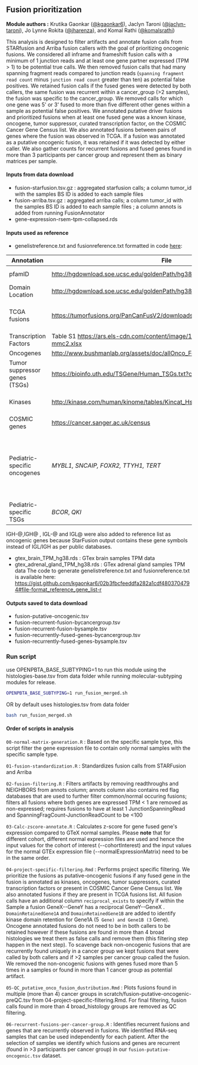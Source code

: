 ## Fusion prioritization

**Module authors :** Krutika Gaonkar ([@kgaonkar6](https://github.com/kgaonkar6)), Jaclyn Taroni ([@jaclyn-taroni](https://github.com/jaclyn-taroni)), Jo Lynne Rokita ([@jharenza](https://github.com/jharenza)), and Komal Rathi ([@komalsrathi](https://github.com/komalsrathi))


This analysis is designed to filter artifacts and annotate fusion calls from STARfusion and Arriba fusion callers with the goal of prioritizing oncogenic fusions. 
We considered all inframe and frameshift fusion calls with a minimum of 1 junction reads and at least one gene partner expressed (TPM > 1) to be potential true calls. 
We then removed fusion calls that had many spanning fragment reads compared to junction reads (`spanning fragment read count` minus `junction read count` greater than ten) as potential false positives. 
We retained fusion calls if the fused genes were detected by both callers, the same fusion was recurrent within a cancer_group (>2 samples), the fusion was specific to the cancer_group. 
We removed calls for which one gene was 5' or 3' fused to more than five different other genes within a sample as potential false positives. 
We annotated putative driver fusions and prioritized fusions when at least one fused gene was a known kinase, oncogene, tumor suppressor, curated transcription factor, on the COSMIC Cancer Gene Census list.
We also annotated fusions between pairs of genes where the fusion was observed in TCGA.
If a fusion was annotated as a putative oncogenic fusion, it was retained if it was detected by either caller.
We also gather counts for recurrent fusions and fused genes found in more than 3 participants per cancer group and represent them as binary matrices per sample.

#### Inputs from data download
* fusion-starfusion.tsv.gz : aggregated starfusion calls; a column tumor_id with the samples BS ID is added to each sample files
* fusion-arriba.tsv.gz : aggregated arriba calls; a column tumor_id with the samples BS ID is added to each sample files ; a column annots is added from running FusionAnnotator
* gene-expression-rsem-tpm-collapsed.rds

#### Inputs used as reference
* genelistreference.txt and fusionreference.txt formatted in code [here](https://gist.github.com/kgaonkar6/02b3fbcfeeddfa282a1cdf4803704794): 

Annotation | File | Source  
------ | ---------- | --------- 
| pfamID                        | http://hgdownload.soe.ucsc.edu/goldenPath/hg38/database/pfamDesc.txt.gz     | UCSC pfamID Description database |
| Domain Location               | http://hgdownload.soe.ucsc.edu/goldenPath/hg38/database/ucscGenePfam.txt.gz | UCSC pfamID Description database |
| TCGA fusions                  | https://tumorfusions.org/PanCanFusV2/downloads/pancanfus.txt.gz             | TumorFusions: an integrative   resource for cancer-associated transcript fusions PMID: 29099951  |
| Transcription Factors | Table S1 https://ars.els-cdn.com/content/image/1-s2.0-S0092867418301065-mmc2.xlsx | @doi:10.1016/j.cell.2018.01.029
| Oncogenes                     | http://www.bushmanlab.org/assets/doc/allOnco_Feb2017.tsv                    | www.bushmanlab.org |
| Tumor suppressor genes (TSGs) | https://bioinfo.uth.edu/TSGene/Human_TSGs.txt?csrt=5027697123997809089      | Tumor Suppressor Gene Database   2.0 PMIDs: 23066107, 26590405 |
| Kinases                       | http://kinase.com/human/kinome/tables/Kincat_Hsap.08.02.xls |      The protein kinase complement of the human genome PMID: 12471243 |
| COSMIC genes                  | https://cancer.sanger.ac.uk/census | Catalogue of Somatic Mutations   in Cancer |
| Pediatric-specific oncogenes  | _MYBL1, SNCAIP, FOXR2, TTYH1, TERT_ | doi:10.1073/pnas.1300252110,   doi:10.1038/nature11327, doi:10.1016/j.cell.2016.01.015, doi:10.1038/ng.2849,   doi:10.1038/ng.3438, doi:10.1002/gcc.22110, doi:10.1016/j.canlet.2014.11.057,   doi:10.1007/s11910-017-0722-5 |
| Pediatric-specific TSGs | _BCOR_, _QKI_  | doi:10.1016/j.cell.2016.01.015, doi:10.1038/ng.3500 |

IGH-@,IGH@ , IGL-@ and IGL@ were also added to reference list as oncogenic genes because StarFusion output contains these gene symbols instead of IGL/IGH as per public databases.

* gtex_brain_TPM_hg38.rds : GTex brain samples TPM data
* gtex_adrenal_gland_TPM_hg38.rds : GTex adrenal gland samples TPM data
The code to generate genelistreference.txt and fusionreference.txt is available here: https://gist.github.com/kgaonkar6/02b3fbcfeeddfa282a1cdf4803704794#file-format_reference_gene_list-r


#### Outputs saved to data download
* fusion-putative-oncogenic.tsv
* fusion-recurrent-fusion-bycancergroup.tsv
* fusion-recurrent-fusion-bysample.tsv
* fusion-recurrently-fused-genes-bycancergroup.tsv
* fusion-recurrently-fused-genes-bysample.tsv

### Run script
use OPENPBTA_BASE_SUBTYPING=1 to run this module using the histologies-base.tsv from data folder while running molecular-subtyping modules for release.
```sh
OPENPBTA_BASE_SUBTYPING=1 run_fusion_merged.sh 
```

OR by default uses histologies.tsv from data folder
```sh
bash run_fusion_merged.sh
```


#### Order of scripts in analysis
`00-normal-matrix-generation.R` : Based on the specific sample type, this script filter the gene expression file to contain only normal samples with the specific sample type. 

`01-fusion-standardization.R` : Standardizes fusion calls from STARFusion and Arriba

`02-fusion-filtering.R` : Filters artifacts by removing readthroughs and NEIGHBORS from annots column; annots column also contains red flag databases that are used to further filter common/normal occuring fusions; filters all fusions where both genes are expressed TPM < 1 are removed as non-expressed; requires fusions to have at least 1 JunctionSpanningRead and SpanningFragCount-JunctionReadCount to be <100

`03-Calc-zscore-annotate.R` : Calculates z-score for gene fused gene's expression compared to GTeX normal samples. Please **note** that for different cohort, different normal expression files are used and hence the input values for the cohort of interest (--cohortInterest) and the input values for the normal GTEx expression file (--normalExpressionMatrix) need to be in the same order.

`04-project-specific-filtering.Rmd` : Performs project specific filtering. We prioritize the fusions as putative-oncogenic fusions if any fused gene in the fusion is annotated as kinases, oncogenes, tumor suppressors, curated transcription factors or present in COSMIC Cancer Gene Census list. We also annotated fusions if they are present in TCGA fusions list.
All fusion calls have an additional column `reciprocal_exists` to specify if within the Sample a fusion GeneX--GeneY has a reciprocal GeneY--GeneX . `DomainRetainedGene1A` and `DomainRetainedGene1B` are added to identify kinase domain retention for Gene1A (5` Gene) and Gene1B (3` Gene).
Oncogene annotated fusions do not need to be in both callers to be retained however if these fusions are found in more than 4 broad histologies we treat them as false calls and remove them (this filtering step happen in the next step).
To scavenge back non-oncogenic fusions that are recurrently found uniquely in a cancer group we kept fusions that were called by both callers and if >2 samples per cancer group called the fusion.
We removed the non-oncogenic fusions with genes fused more than 5 times in a samples or found in more than 1 cancer group as potential artifact. 

`05-QC_putative_onco_fusion_dustribution.Rmd` : Plots fusions found in multiple (more than 4) cancer groups in scratch/fusion-putative-oncogenic-preQC.tsv from 04-project-specific-filtering.Rmd. For final filtering, fusion calls found in more than 4 broad_histology groups are removed as QC filtering.

`06-recurrent-fusions-per-cancer-group.R` : Identifies recurrent fusions and genes that are recurrently observed in fusions. We identified RNA-seq samples that can be used independently for each patient. After the selection of samples we identify which fusions and genes are recurrent (found in >3 participants per cancer group) in our `fusion-putative-oncogenic.tsv` dataset.
